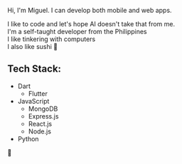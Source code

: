 Hi, I'm Miguel. I can develop both mobile and web apps.<br>

I like to code and let's hope AI doesn't take that from me.<br>
I'm a self-taught developer from the Philippines<br>
I like tinkering with computers<br>
I also like sushi 🍣

## Tech Stack:
- Dart
    - Flutter
- JavaScript
    - MongoDB
    - Express.js
    - React.js
    - Node.js
- Python

🌴

<!--
**gimwo/gimwo** is a ✨ _special_ ✨ repository because its `README.md` (this file) appears on your GitHub profile.

Here are some ideas to get you started:

- 🔭 I’m currently working on ...
- 🌱 I’m currently learning ...
- 👯 I’m looking to collaborate on ...
- 🤔 I’m looking for help with ...
- 💬 Ask me about ...
- 📫 How to reach me: ...
- 😄 Pronouns: ...
- ⚡ Fun fact: ...
-->
